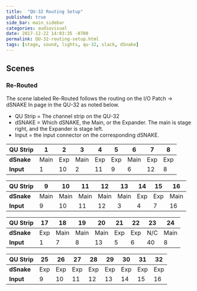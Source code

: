 ```yaml
---
title:  "QU-32 Routing Setup"
published: true
side_bar: main_sidebar
categories: audiovisual
date: 2017-12-22 14:03:35 -0700
permalink: QU-32-routing-setup.html
tags: [stage, sound, lights, qu-32, slack, dSnake]
---
```

## Scenes

### Re-Routed
The scene labeled Re-Routed follows the routing on the I/O Patch -> dSNAKE In page in the QU-32 as noted below.

- QU Strip = The channel strip on the QU-32  
- dSNAKE = Which dSNAKE, the Main, or the Expander.  The main is stage right, and the Expander is stage left.  
- Input = the input connector on the corresponding dSNAKE.  

| QU Strip | 1 | 2 | 3 | 4 | 5 | 6 | 7 | 8 |
| --- | --- | --- | --- | --- | --- | --- | --- | --- |
| **dSnake** | Main | Exp | Main | Exp | Exp | Main | Exp | Exp |
| **Input** | 1 | 10 | 2 | 11 | 9 | 6 |  12 | 8 |

| QU Strip | 9 | 10 | 11 | 12 | 13 | 14 | 15 | 16 |
| --- | --- | --- | --- | --- | --- | --- | --- | --- |
| **dSnake** | Main | Main | Main | Main | Main | Exp | Exp | Main |
| **Input** | 9 | 10 | 11 | 12 | 3 | 4 | 7 | 16 |

| QU Strip | 17 | 18 | 19 | 20 | 21 | 22 | 23 | 24 |
| --- | --- | --- | --- | --- | --- | --- | --- | --- |
| **dSnake** | Exp | Main | Main | Main | Exp | Exp | N/C | Main |
| **Input** | 1 | 7 | 8 | 13 | 5 | 6 | 40 | 8 |

| QU Strip | 25 | 26 | 27 | 28 | 29 | 30 | 31 | 32 |
| --- | --- | --- | --- | --- | --- | --- | --- | --- |
| **dSnake** | Exp | Exp | Exp | Exp | Exp | Exp | Exp | Exp |
| **Input** | 9 | 10 | 11 | 12 | 13 | 14 | 15 | 16 |
